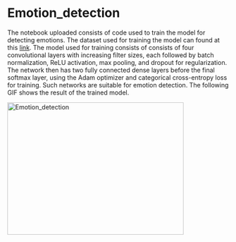 # Emotion_detection
The notebook uploaded consists of code used to train the model for detecting emotions. The dataset used for training the model can found at this [link](https://www.kaggle.com/datasets/ananthu017/emotion-detection-fer).
The model used for training consists of consists of four convolutional layers with increasing filter sizes, each followed by batch normalization, ReLU activation, max pooling, and dropout for regularization. The network then has two fully connected dense layers before the final softmax layer, using the Adam optimizer and categorical cross-entropy loss for training. Such networks are suitable for emotion detection. 
The following GIF shows the result of the trained model.

<img src="https://github.com/user-attachments/assets/915e0f0c-bebd-465e-8a31-a6d5afe0c929" alt="Emotion_detection" width="400" height="300">
